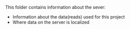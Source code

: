 This folder contains information about the sever:
  - Information about the data(reads) used for this project
  - Where data on the server is localized 
